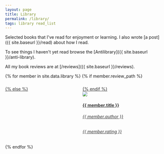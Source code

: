 ```yaml
---
layout: page
title: Library
permalink: /library/
tags: library read_list
---
```


Selected books that I've read for enjoyment or learning. I also wrote [a post]({{ site.baseurl }}/read) about how I read.

To see things I haven't yet read browse the [Antilibrary]({{ site.baseurl }}/anti-library).

All my book reviews are at [/reviews]({{ site.baseurl }}/reviews).

<section style="display: flex; justify-content: space-between; flex-wrap: wrap">
{% for member in site.data.library %}
    {% if member.review_path %}
        <a target="_blank" href="{{ site.baseurl }}/reviews/{{ member.review_path }}" style="color: #333333; flex: 1; width: 100%; min-width: 250px; padding-top: 5%;">
    {% else %}
        <a target="_blank" href="https://www.librarything.com/isbn/{{ member.isbn }}" style="color: #333333; flex: 1; width: 100%; min-width: 250px; padding-top: 5%;">
    {% endif %}
        <div style="width: 250px">
            <img class="grow-me" src="http://covers.openlibrary.org/b/ISBN/{{ member.isbn }}-L.jpg">
        </div>
        <div style="width: 250px">
            <h4>{{ member.title }}</h4>
            <h6>{{ member.author }}</h6>
            <h6>{{ member.rating }}</h6>
        </div>
    </a>
{% endfor %}
</section>

<style>
.grow-me {
  border-radius: 4px;
  transition: all .2s ease-in-out;
}

.grow-me:hover {
  transform: scale(1.02);
}

</style>